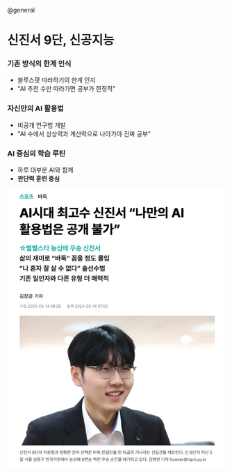 @general

# 신진서 9단, 신공지능

### 기존 방식의 한계 인식

- 블루스팟 따라하기의 한계 인지
- "AI 추천 수만 따라가면 공부가 한정적"

### 자신만의 AI 활용법

- 비공개 연구법 개발
- "AI 수에서 상상력과 계산력으로 나아가야 진짜 공부"

### AI 중심의 학습 루틴

- 하루 대부분 AI와 함께
- **판단력 훈련 중심**

![신진서 프로필](/images/shinjinseo_pro.png)
